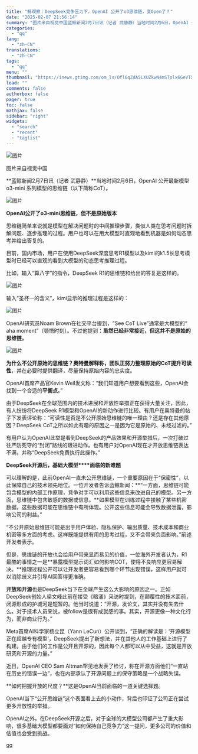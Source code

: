 ```yaml
---
title: "鲸观察｜DeepSeek竞争压力下，OpenAI 公开了o3思维链，变Open了？"
date: "2025-02-07 21:56:14"
summary: "图片来自视觉中国蓝鲸新闻2月7日讯（记者 武静静）当地时间2月6日，OpenAI 公开最新模型 o3..."
categories:
  - "qq"
lang:
  - "zh-CN"
translations:
  - "zh-CN"
tags:
  - "qq"
menu: ""
thumbnail: "https://inews.gtimg.com/om_ls/Ofl6qZdA5LXUZkwN4mSTolx6GeVTXxP7mLDHp3wkYIaXAAA_640360/0"
lead: ""
comments: false
authorbox: false
pager: true
toc: false
mathjax: false
sidebar: "right"
widgets:
  - "search"
  - "recent"
  - "taglist"
---
```


![图片](https://inews.gtimg.com/om_bt/OyK37peGh6LqgrdIHE82LJt_AeApDHmfhz_jQibZpCBJgAA/641)

图片来自视觉中国

**蓝鲸新闻2月7日讯（记者 武静静）**当地时间2月6日，OpenAI 公开最新模型 o3-mini 系列模型的思维链（以下简称CoT）。

![图片](https://inews.gtimg.com/om_bt/OZ3GMCAIaF5-gc_tDBBb0nfWvExIgr-KULLXjPbxnf81QAA/641)

**OpenAI公开了o3-mini思维链，但不是原始版本**

思维链简单来说就是模型在解决问题时的中间推理步骤，类似人类在思考问题时拆解问题、逐步推理的过程。用户也可以在用大模型时直观地看到机器是如何动态思考并给出答复的。

目前，国内市场，用户在使用DeepSeek深度思考R1模型以及kimi的k1.5长思考模型时已经可以直观的看到大模型的动态思考推理过程。

比如，输入“算八字”的指令，DeepSeek R1的思维链和给出的答复是这样的。

![图片](https://inews.gtimg.com/om_bt/Oz-b8BAORRd1LGPDINeDIAbiJU68SiIWdmPkla-S7vTrYAA/641)

输入“圣杯一的含义”，kimi显示的推理过程是这样的：

![图片](https://inews.gtimg.com/om_bt/OgfhSimMBqGiMMqxKG6o5BgKnTahZkYkIpdB784kjzFXcAA/641)

OpenAI研究员Noam Brown在社交平台提到，“See CoT Live”通常是大模型的“ aha moment”（顿悟时刻）。不过他提到：**虽然已经非常接近，但这并不是原始的思维链。**

![图片](https://inews.gtimg.com/om_bt/OVftlRqQjR3mk5Esi3X-_XU2fOqoNBxJaD3mv85Fjsk3AAA/641)

**为什么不公开原始的思维链？**奥特曼解释称，团队正努力整理原始的CoT提升**可读性**，并在必要时提供翻译，尽量保持原始内容的忠实度。

OpenAI首席产品官Kevin Weil发文称：“我们知道用户想要看到这些，OpenAI会找到一个合适的**平衡点**。”

由于DeepSeek在全球范围内的技术进展和开放性举措正在获得大量关注，因此，有人纷纷将DeepSeek R1模型和OpenAI的新动作进行比较。有用户在奥特曼的帖子下发表评论称：“可读性是否是不公开原始思维链的唯一理由？还是存在其他原因？DeepSeek CoT之所以如此有趣的原因之一是因为它是原始的、未经过滤的。”

有用户认为OpenAI此举是看到DeepSeek的产品效果和开源举措后，一次打破过往严防死守的“封闭”路线的跟进动作。也有用户对OpenAI现在才开放思维链表达不满，并称“DeepSeek免费执行此操作。”

**DeepSeek开源后，基础大模型****面临的新难题**

可以理解的是，此前OpenAI一直未公开思维链，一个重要原因在于“保密性”，以此保障自己的技术领先地位。一位开发者告诉蓝鲸新闻：**“一方面，思维链可能包含模型的内部工作原理，竞争对手可以利用这些信息来改进自己的模型。另一方面，思维链中包含敏感的数据或信息。**如果模型在训练过程中接触了某些机密数据，这些数据可能在思维链中有所体现。公开这些信息可能会导致数据泄露，影响公司的利益。”

“不公开原始思维链可能是出于用户体验、隐私保护、输出质量、技术成本和商业机密等多方面的考虑。这样既能提供有用的思考过程，又不会带来负面影响。”前述开发者表示。

但是，思维链的开放也会给用户带来显而易见的价值，一位海外开发者认为，R1最酷的事情之一是**暴露模型提示词汇如何影响COT，使得不良响应更容易解决。**推理过程公开可以让开发者更容易看到哪个环节出现错误，这样用户就可以消除歧义并引导AI回答得更准确。

**开放和开源**也是DeepSeek当下在全球产生这么大影响的原因之一。正如DeepSeek创始人梁文峰此前在接受《暗涌》采访时提到，在颠覆性的技术面前，闭源形成的护城河是短暂的。他当时说道：“开源，发论文，其实并没有失去什么。对于技术人员来说，被follow是很有成就感的事。其实，开源更像一种文化行为，而非商业行为。”

Meta首席AI科学家杨立昆（Yann LeCun）公开谈到，“正确的解读是：‘开源模型正在超越专有模型’，DeepSeek提出了新想法，并在其他人的工作基础上进行了构建。由于他们的工作是公开且开源的，因此每个人都可以从中受益，这就是开放研究和开源的力量。”

近日，OpenAI CEO Sam Altman罕见地发表了检讨，称在开源方面他们“一直站在历史的错误一边”，也在内部承认了开源问题上的保守策略是一个战略失误。

**如何把握开放的尺度？**这是OpenAI当前面临的一道关键选择题。

OpenAI当下“公开思维链”这个表面看上去的小动作，背后也印证了公司正在尝试更多开放性的举措。

OpenAI之外，在DeepSeek开源之后，对于全球的大模型公司都产生了重大影响，很多基础大模型都要面对“如何保持自己竞争力”这一提问，更多公司的价值和估值也会受到挑战。

[qq](https://new.qq.com/rain/a/20250207A090V200)
